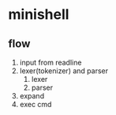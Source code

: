 # minishell
## flow
1. input from readline
1. lexer(tokenizer) and parser
	1. lexer
	1. parser
1. expand
1. exec cmd